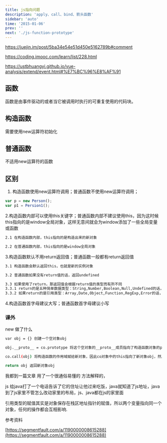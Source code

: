 ```yaml
---
title: js指向问题
description: 'apply、call、bind、箭头函数'
sidebar: 'auto'
time: '2015-01-06'
prev: ''
next: './js-function-prototype'
---
```




https://juejin.im/post/5ba34e54e51d450e5162789b#comment


https://coding.imooc.com/learn/list/228.html


https://ustbhuangyi.github.io/vue-analysis/extend/event.html#%E7%BC%96%E8%AF%91







## 函数

函数是由事件驱动的或者当它被调用时执行的可重复使用的代码块。

## 构造函数

需要使用new运算符初始化

## 普通函数

不适用new运算符的函数


## 区别

1. 构造函数使用new运算符调用；普通函数不使用new运算符调用；

``` js
var p = new Person();
var p1 = Persion1();
```

2.构造函数内部可以使用this关键字；普通函数内部不建议使用this，因为这时候this指向的是window全局对象，这样无意间就会为window添加了一些全局变量或函数

``` bash
2.1 在构造函数内部，this指向的是构造出来的新对象

2.2 在普通函数内部，this指向的是window全局对象
```

3.构造函数默认不用return返回值；普通函数一般都有return返回值

``` bash
3.1 构造函数会默认返回this，也就是新的实例对象

3.2 普通函数如果没有return值的话，返回undefined

3.3 如果使用了return，那返回值会根据return值的类型而有所不同
3.3.1 return的是五种简单数据类型：String,Number,Boolean,Null,Undefined的话，构造函数会忽略return的值，依然返回this对象；而普通函数会返回return后面的值
3.3.2 如果return的是引用类型：Array,Date,Object,Function,RegExp,Error的话，构造函数和普通函数都会返回return后面的值
```

4.构造函数首字母建议大写；普通函数首字母建议小写

### 课外

new 做了什么

``` bash
var obj = {} 创建一个空对象obj

obj.__proto__ = co.prototype 将这个空对象的__proto__成员指向了构造函数对象的prototype成员对象，这是最关键的一步，具体细节将在下文描述。

co.call(obj) 将构造函数的作用域赋给新对象，因此co对象中的this指向了新对象obj，然后再调用co函数。

return obj 返回新对象obj
```


我都到一篇文章 用了一个很通俗易懂的 方法解释的，

js 给java打了一个电话告诉了它的住址让他过来吃饭，java就知道了js地址，java到了js家里不管怎么改动家里的布局，js、java都在js的家里面

引用类型的赋值其实是对象保存在栈区地址指针的赋值，所以两个变量指向同一个对象，任何的操作都会互相影响.

参考资料

[https://segmentfault.com/a/1190000008615288](https://segmentfault.com/a/1190000008615288)























